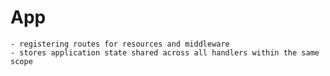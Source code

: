 # App  
    - registering routes for resources and middleware
    - stores application state shared across all handlers within the same scope
